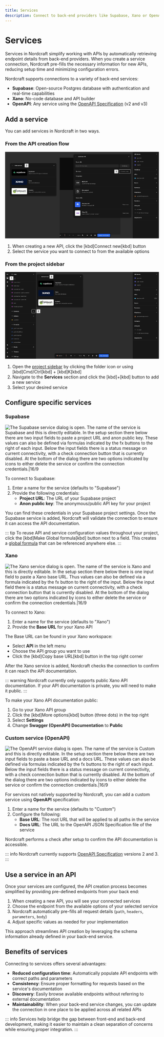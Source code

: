 ```yaml
---
title: Services
description: Connect to back-end providers like Supabase, Xano or OpenAPI-compliant services to automatically configure API endpoints in your Nordcraft project.
---
```


# Services

Services in Nordcraft simplify working with APIs by automatically retrieving endpoint details from back-end providers. When you create a service connection, Nordcraft pre-fills the necessary information for new APIs, reducing setup time and minimizing configuration errors.

Nordcraft supports connections to a variety of back-end services:

- **Supabase**: Open-source Postgres database with authentication and real-time capabilities
- **Xano**: No-code database and API builder
- **OpenAPI**: Any service using the [OpenAPI Specification](https://swagger.io/resources/open-api) (v2 and v3)

## Add a service

You can add services in Nordcraft in two ways.

### From the API creation flow

![The add new API dialog is open. In the services section, the connect now button is highlighted. To the left of this, another part of the Nordcraft app has been spliced onto the image, showing three available pre-configured services available to add: Supabase, Xano and OpenAPI.|16/9](add-a-service-from-api-panel.webp 'Add a service from API panel')

1. When creating a new API, click the [kbd]Connect new[kbd] button
2. Select the service you want to connect to from the available options

### From the project sidebar

![The project sidebar is visible to the left of the editor, showing the plus button next to the services list. The plus button has been clicked, which shows a new dialog listing three available pre-configured services available to add: Supabase, Xano and OpenAPI.|16/9](add-a-service-from-project-sidebar.webp 'Add a service from project sidebar')

1. Open the [project sidebar](/the-editor/project-sidebar) by clicking the folder icon or using [kbd]Cmd/Ctrl[kbd] + [kbd]K[kbd]
2. Navigate to the **Services** section and click the [kbd]+[kbd] button to add a new service
3. Select your desired service

## Configure specific services

### Supabase

![The Supabase service dialog is open. The name of the service is Supabase and this is directly editable. In the setup section there below there are two input fields to paste a project URL and anon public key. These values can also be defined via formulas indicated by the fx buttons to the right of each input. Below the input fields there is a status message on current connectivity, with a check connection button that is currently disabled. At the bottom of the dialog there are two options indicated by icons to either delete the service or confirm the connection credentials.|16/9](configure-supabase-service.webp 'Configure Supabase service')

To connect to Supabase:

1. Enter a name for the service (defaults to "Supabase")
2. Provide the following credentials:
   - **Project URL**: The URL of your Supabase project
   - **Anon public key**: The anonymous/public API key for your project

You can find these credentials in your Supabase project settings. Once the Supabase service is added, Nordcraft will validate the connection to ensure it can access the API documentation.

::: tip
To reuse API and service configuration values throughout your project, click the [kbd]Make Global formula[kbd] button next to a field. This creates a [global formula](/formulas/global-formulas) that can be referenced anywhere else.
:::

### Xano

![The Xano service dialog is open. The name of the service is Xano and this is directly editable. In the setup section there below there is one input field to paste a Xano base URL. Thus values can also be defined via a formula indicated by the fx button to the right of the input. Below the input field there is a status message on current connectivity, with a check connection button that is currently disabled. At the bottom of the dialog there are two options indicated by icons to either delete the service or confirm the connection credentials.|16/9](configure-xano-service.webp 'Configure Xano service')

To connect to Xano:

1. Enter a name for the service (defaults to "Xano")
2. Provide the **Base URL** for your Xano API

The Base URL can be found in your Xano workspace:

- Select **API** in the left menu
- Choose the API group you want to use
- Click the [kbd]Copy base URL[kbd] button in the top right corner

After the Xano service is added, Nordcraft checks the connection to confirm it can reach the API documentation.

::: warning
Nordcraft currently only supports public Xano API documentation. If your API documentation is private, you will need to make it public.
:::

To make your Xano API documentation public:

1. Go to your Xano API group
2. Click the [kbd]More options[kbd] button (three dots) in the top right
3. Select **Settings**
4. Change **Swagger (OpenAPI) Documentation** to **Public**

### Custom service (OpenAPI)

![The OpenAPI service dialog is open. The name of the service is Custom and this is directly editable. In the setup section there below there are two input fields to paste a base URL and a docs URL. These values can also be defined via formulas indicated by the fx buttons to the right of each input. Below the input fields there is a status message on current connectivity, with a check connection button that is currently disabled. At the bottom of the dialog there are two options indicated by icons to either delete the service or confirm the connection credentials.|16/9](configure-custom-service.webp 'Configure custom service')

For services not natively supported by Nordcraft, you can add a custom service using **OpenAPI** specification:

1. Enter a name for the service (defaults to "Custom")
2. Configure the following:
   - **Base URL**: The root URL that will be applied to all paths in the service
   - **Docs URL**: The URL to the OpenAPI JSON Specification file of the service

Nordcraft performs a check after setup to confirm the API documentation is accessible.

::: info
Nordcraft currently supports [OpenAPI Specification](https://swagger.io/resources/open-api/) versions 2 and 3.
:::

## Use a service in an API

Once your services are configured, the API creation process becomes simplified by providing pre-defined endpoints from your back end:

1. When creating a new API, you will see your connected services
2. Choose the endpoint from the available options of your selected service
3. Nordcraft automatically pre-fills all request details (`path`, `headers`, `parameters`, `body`)
4. Adjust specific values as needed for your implementation

This approach streamlines API creation by leveraging the schema information already defined in your back-end service.

## Benefits of services

Connecting to services offers several advantages:

- **Reduced configuration time**: Automatically populate API endpoints with correct paths and parameters
- **Consistency**: Ensure proper formatting for requests based on the service's documentation
- **Discovery**: Easily browse available endpoints without referring to external documentation
- **Maintainability**: When your back-end service changes, you can update the connection in one place to be applied across all related APIs

::: info
Services help bridge the gap between front-end and back-end development, making it easier to maintain a clean separation of concerns while ensuring proper integration.
:::
